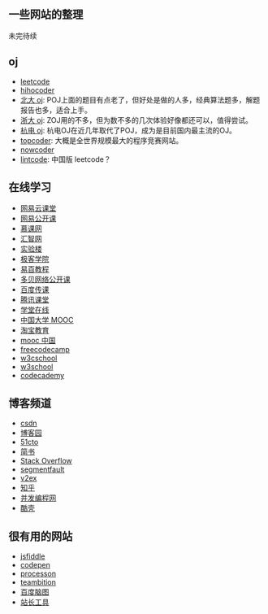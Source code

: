 ## 一些网站的整理

未完待续

## oj
- [leetcode](leetcode.com)
- [hihocoder](hihocoder.com)
- [北大 oj](http://poj.org/): POJ上面的题目有点老了，但好处是做的人多，经典算法题多，解题报告也多，适合上手。
- [浙大 oj](http://acm.zju.edu.cn/onlinejudge/): ZOJ用的不多，但为数不多的几次体验好像都还可以，值得尝试。
- [杭电 oj](http://acm.hdu.edu.cn/): 杭电OJ在近几年取代了POJ，成为是目前国内最主流的OJ。
- [topcoder](www.topcoder.com): 大概是全世界规模最大的程序竞赛网站。
- [nowcoder](https://www.nowcoder.com/)
- [lintcode](http://www.lintcode.com/zh-cn/): 中国版 leetcode？

## 在线学习

- [网易云课堂](http://study.163.com/)
- [网易公开课](https://open.163.com/)
- [慕课网](https://www.imooc.com/)
- [汇智网](http://www.hubwiz.com/course/)
- [实验楼](https://www.shiyanlou.com/)
- [极客学院](http://www.jikexueyuan.com/)
- [易百教程](http://www.yiibai.com/)
- [多贝网络公开课](http://www.duobei.com/)
- [百度传课](https://chuanke.baidu.com/)
- [腾讯课堂](https://ke.qq.com/)
- [学堂在线](http://www.xuetangx.com/)
- [中国大学 MOOC](http://www.icourse163.org/)
- [淘宝教育](https://xue.taobao.com/)
- [mooc 中国](http://www.mooc.cn/)
- [freecodecamp](www.freecodecamp.com)
- [w3cschool](https://www.w3cschool.cn/codecamp)
- [w3school](http://www.w3school.com.cn/)
- [codecademy](http://www.codecademy.com/)

## 博客频道

- [ csdn ](https://www.csdn.net/)
- [ 博客园 ](https://www.cnblogs.com/)
- [ 51cto ](http://www.51cto.com/)
- [ 简书 ](www.janshu.com)
- [ Stack Overflow ](https://stackoverflow.com/)
- [ segmentfault ](https://segmentfault.com/)
- [ v2ex ](https://www.v2ex.com/)
- [ 知乎 ](https://www.zhihu.com)
- [ 并发编程网 ](http://ifeve.com/)
- [ 酷壳 ](http://coolshell.cn/)

## 很有用的网站

- [jsfiddle](https://jsfiddle.net/)
- [codepen](https://codepen.io)
- [processon](https://www.processon.com)
- [teambition](https://www.teambition.com/)
- [百度脑图](http://naotu.baidu.com/)
- [站长工具](http://tool.chinaz.com/)


